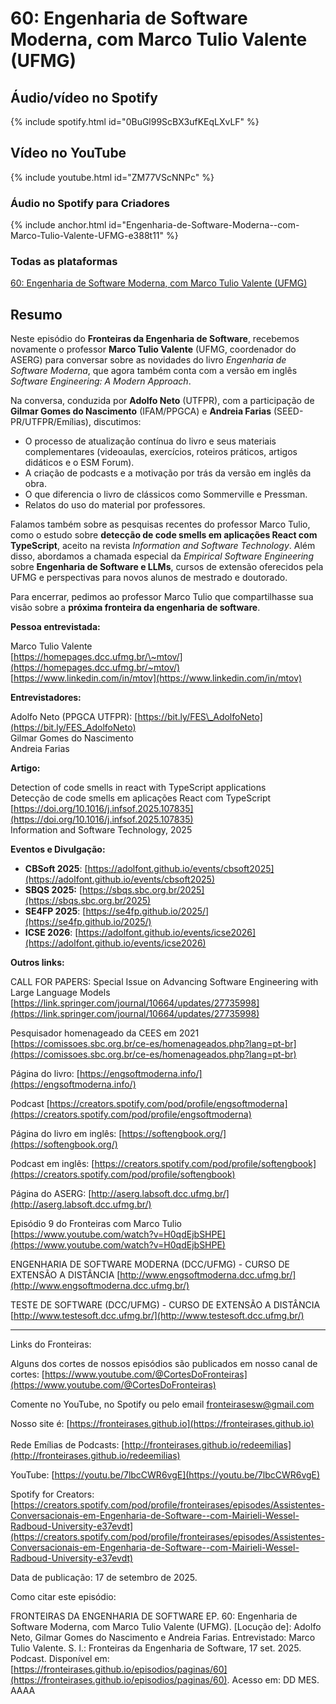 # 60: Engenharia de Software Moderna, com Marco Tulio Valente (UFMG)




## Áudio/vídeo no Spotify


{% include spotify.html id="0BuGl99ScBX3ufKEqLXvLF" %}


## Vídeo no YouTube

{% include youtube.html id="ZM77VScNNPc" %}  



### Áudio no Spotify para Criadores


{% include anchor.html id="Engenharia-de-Software-Moderna--com-Marco-Tulio-Valente-UFMG-e388t11" %}


### Todas as plataformas


[60: Engenharia de Software Moderna, com Marco Tulio Valente (UFMG)](https://creators.spotify.com/pod/profile/fronteirases/episodes/Engenharia-de-Software-Moderna--com-Marco-Tulio-Valente-UFMG-e388t11)

## Resumo

Neste episódio do **Fronteiras da Engenharia de Software**, recebemos novamente o professor **Marco Tulio Valente** (UFMG, coordenador do ASERG) para conversar sobre as novidades do livro *Engenharia de Software Moderna*, que agora também conta com a versão em inglês *Software Engineering: A Modern Approach*.

Na conversa, conduzida por **Adolfo Neto** (UTFPR), com a participação de **Gilmar Gomes do Nascimento** (IFAM/PPGCA) e **Andreia Farias** (SEED-PR/UTFPR/Emílias), discutimos:

- O processo de atualização contínua do livro e seus materiais complementares (videoaulas, exercícios, roteiros práticos, artigos didáticos e o ESM Forum).  
- A criação de podcasts e a motivação por trás da versão em inglês da obra.  
- O que diferencia o livro de clássicos como Sommerville e Pressman.  
- Relatos do uso do material por professores.

Falamos também sobre as pesquisas recentes do professor Marco Tulio, como o estudo sobre **detecção de code smells em aplicações React com TypeScript**, aceito na revista *Information and Software Technology*. Além disso, abordamos a chamada especial da *Empirical Software Engineering* sobre **Engenharia de Software e LLMs**, cursos de extensão oferecidos pela UFMG e perspectivas para novos alunos de mestrado e doutorado.

Para encerrar, pedimos ao professor Marco Tulio que compartilhasse sua visão sobre a **próxima fronteira da engenharia de software**.

**Pessoa entrevistada:**

Marco Tulio Valente   
[https://homepages.dcc.ufmg.br/\~mtov/](https://homepages.dcc.ufmg.br/~mtov/)   
[https://www.linkedin.com/in/mtov](https://www.linkedin.com/in/mtov) 

**Entrevistadores:**

Adolfo Neto (PPGCA UTFPR): [https://bit.ly/FES\_AdolfoNeto](https://bit.ly/FES_AdolfoNeto)   
Gilmar Gomes do Nascimento  
Andreia Farias

**Artigo:**

Detection of code smells in react with TypeScript applications  
Detecção de code smells em aplicações React com TypeScript  
[https://doi.org/10.1016/j.infsof.2025.107835](https://doi.org/10.1016/j.infsof.2025.107835)   
Information and Software Technology, 2025

**Eventos e Divulgação:**

- **CBSoft 2025**: [https://adolfont.github.io/events/cbsoft2025](https://adolfont.github.io/events/cbsoft2025)  
- **SBQS 2025:** [https://sbqs.sbc.org.br/2025](https://sbqs.sbc.org.br/2025)   
- **SE4FP 2025**: [https://se4fp.github.io/2025/](https://se4fp.github.io/2025/)  
- **ICSE 2026**: [https://adolfont.github.io/events/icse2026](https://adolfont.github.io/events/icse2026)

**Outros links:**

CALL FOR PAPERS: Special Issue on Advancing Software Engineering with Large Language Models [https://link.springer.com/journal/10664/updates/27735998](https://link.springer.com/journal/10664/updates/27735998)

Pesquisador homenageado da CEES em 2021  
[https://comissoes.sbc.org.br/ce-es/homenageados.php?lang=pt-br](https://comissoes.sbc.org.br/ce-es/homenageados.php?lang=pt-br)

Página do livro: [https://engsoftmoderna.info/](https://engsoftmoderna.info/)

Podcast [https://creators.spotify.com/pod/profile/engsoftmoderna](https://creators.spotify.com/pod/profile/engsoftmoderna)

Página do livro em inglês: [https://softengbook.org/](https://softengbook.org/)

Podcast em inglês: [https://creators.spotify.com/pod/profile/softengbook](https://creators.spotify.com/pod/profile/softengbook) 

Página do ASERG: [http://aserg.labsoft.dcc.ufmg.br/](http://aserg.labsoft.dcc.ufmg.br/) 

Episódio 9 do Fronteiras com Marco Tulio   
[https://www.youtube.com/watch?v=H0qdEjbSHPE](https://www.youtube.com/watch?v=H0qdEjbSHPE)

ENGENHARIA DE SOFTWARE MODERNA (DCC/UFMG) \- CURSO DE EXTENSÃO A DISTÂNCIA [http://www.engsoftmoderna.dcc.ufmg.br/](http://www.engsoftmoderna.dcc.ufmg.br/)  

TESTE DE SOFTWARE (DCC/UFMG) \- CURSO DE EXTENSÃO A DISTÂNCIA [http://www.testesoft.dcc.ufmg.br/](http://www.testesoft.dcc.ufmg.br/) 

---

Links do Fronteiras:

Alguns dos cortes de nossos episódios são publicados em nosso canal de cortes: ⁠[https://www.youtube.com/@CortesDoFronteiras](https://www.youtube.com/@CortesDoFronteiras)

Comente no YouTube, no Spotify ou pelo email ⁠⁠[fronteirasesw@gmail.com](mailto:fronteirasesw@gmail.com)

Nosso site é: ⁠⁠⁠⁠⁠⁠[https://fronteirases.github.io](https://fronteirases.github.io)  
⁠  
Rede Emílias de Podcasts: ⁠[http://fronteirases.github.io/redeemilias](http://fronteirases.github.io/redeemilias)

YouTube: [https://youtu.be/7lbcCWR6vgE](https://youtu.be/7lbcCWR6vgE) 

Spotify for Creators: [https://creators.spotify.com/pod/profile/fronteirases/episodes/Assistentes-Conversacionais-em-Engenharia-de-Software--com-Mairieli-Wessel-Radboud-University-e37evdt](https://creators.spotify.com/pod/profile/fronteirases/episodes/Assistentes-Conversacionais-em-Engenharia-de-Software--com-Mairieli-Wessel-Radboud-University-e37evdt)

Data de publicação: 17 de setembro de 2025\.

Como citar este episódio:

FRONTEIRAS DA ENGENHARIA DE SOFTWARE EP. 60: Engenharia de Software Moderna, com Marco Tulio Valente (UFMG). \[Locução de\]: Adolfo Neto, Gilmar Gomes do Nascimento e Andreia Farias. Entrevistado: Marco Tulio Valente. S. l.: Fronteiras da Engenharia de Software, 17 set. 2025\. Podcast. Disponível em: [⁠⁠⁠⁠⁠https://fronteirases.github.io/episodios/paginas/60](https://fronteirases.github.io/episodios/paginas/60). ⁠Acesso em: DD MES. AAAA  